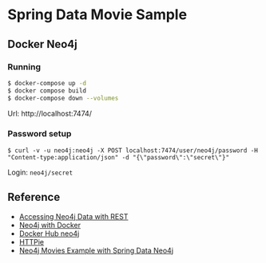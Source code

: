 # Spring Data Movie Sample





## Docker Neo4j
### Running

```bash
$ docker-compose up -d
$ docker compose build
$ docker-compose down --volumes

```

Url: http://localhost:7474/

###  Password setup
```
$ curl -v -u neo4j:neo4j -X POST localhost:7474/user/neo4j/password -H "Content-type:application/json" -d "{\"password\":\"secret\"}"
```

Login: `neo4j/secret`



## Reference


* [Accessing Neo4j Data with REST](https://spring.io/guides/gs/accessing-neo4j-data-rest/)
* [Neo4j with Docker](https://neo4j.com/developer/docker/)
* [Docker Hub neo4j](https://hub.docker.com/_/neo4j/)
* [HTTPie](https://httpie.org/)
* [Neo4j Movies Example with Spring Data Neo4j](https://github.com/neo4j-examples/movies-java-spring-data-neo4j)
